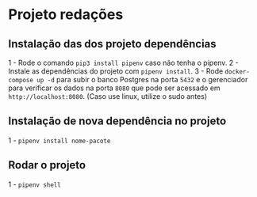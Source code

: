 # Projeto redações

## Instalação das dos projeto dependências

1 - Rode o comando `pip3 install pipenv` caso não tenha o pipenv.
2 - Instale as dependências do projeto com `pipenv install`.
3 - Rode `docker-compose up -d` para subir o banco Postgres na porta `5432` e o gerenciador para verificar os dados na porta `8080` que pode ser acessado em `http://localhost:8080`. (Caso use linux, utilize o sudo antes)

## Instalação de nova dependência no projeto

1 - `pipenv install nome-pacote`

## Rodar o projeto

1 - `pipenv shell`
